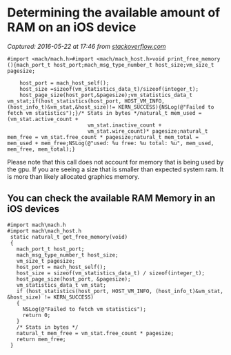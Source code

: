 # Determining the available amount of RAM on an iOS device

_Captured: 2016-05-22 at 17:46 from [stackoverflow.com](http://stackoverflow.com/questions/5012886/determining-the-available-amount-of-ram-on-an-ios-device/8540665#8540665)_


    #import <mach/mach.h>#import <mach/mach_host.h>void print_free_memory (){mach_port_t host_port;mach_msg_type_number_t host_size;vm_size_t pagesize;
    
        host_port = mach_host_self();
        host_size =sizeof(vm_statistics_data_t)/sizeof(integer_t);
        host_page_size(host_port,&pagesize);vm_statistics_data_t vm_stat;if(host_statistics(host_port, HOST_VM_INFO,(host_info_t)&vm_stat,&host_size)!= KERN_SUCCESS){NSLog(@"Failed to fetch vm statistics");}/* Stats in bytes */natural_t mem_used =(vm_stat.active_count +
                              vm_stat.inactive_count +
                              vm_stat.wire_count)* pagesize;natural_t mem_free = vm_stat.free_count * pagesize;natural_t mem_total = mem_used + mem_free;NSLog(@"used: %u free: %u total: %u", mem_used, mem_free, mem_total);}

Please note that this call does not account for memory that is being used by the gpu. If you are seeing a size that is smaller than expected system ram. It is more than likely allocated graphics memory.


## You can check the available RAM Memory in an iOS devices

    #import mach\mach.h
    #import mach\mach_host.h
     static natural_t get_free_memory(void)  
     {  
       mach_port_t host_port;  
       mach_msg_type_number_t host_size;  
       vm_size_t pagesize;  
       host_port = mach_host_self();  
       host_size = sizeof(vm_statistics_data_t) / sizeof(integer_t);  
       host_page_size(host_port, &pagesize);  
       vm_statistics_data_t vm_stat;  
       if (host_statistics(host_port, HOST_VM_INFO, (host_info_t)&vm_stat, &host_size) != KERN_SUCCESS)  
       {  
         NSLog(@"Failed to fetch vm statistics");  
         return 0;  
       }  
       /* Stats in bytes */  
       natural_t mem_free = vm_stat.free_count * pagesize;  
       return mem_free;  
     }  
